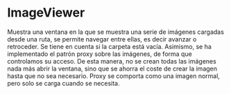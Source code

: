 # ImageViewer
Muestra una ventana en la que se muestra una serie de imágenes cargadas desde una ruta, se permite navegar entre ellas, es decir avanzar o retroceder. Se tiene en cuenta si la carpeta está vacía. Asimismo, se ha implementado el patrón proxy sobre las imágenes, de forma que controlamos su acceso. De esta manera, no se crean todas las imágenes nada más abrir la ventana, sino que se ahorra el coste de crear la imagen hasta que no sea necesario. Proxy se comporta como una imagen normal, pero solo se carga cuando se necesita. 
